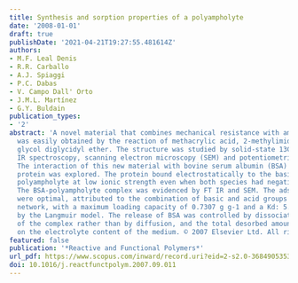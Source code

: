 ```yaml
---
title: Synthesis and sorption properties of a polyampholyte
date: '2008-01-01'
draft: true
publishDate: '2021-04-21T19:27:55.481614Z'
authors:
- M.F. Leal Denis
- R.R. Carballo
- A.J. Spiaggi
- P.C. Dabas
- V. Campo Dall' Orto
- J.M.L. Martínez
- G.Y. Buldain
publication_types:
- '2'
abstract: 'A novel material that combines mechanical resistance with ampholyte character
  was easily obtained by the reaction of methacrylic acid, 2-methylimidazole and ethylene
  glycol diglycidyl ether. The structure was studied by solid-state 13C NMR and FT
  IR spectroscopy, scanning electron microscopy (SEM) and potentiometric titration.
  The interaction of this new material with bovine serum albumin (BSA) as a model
  protein was explored. The protein bound electrostatically to the basic form of the
  polyampholyte at low ionic strength even when both species had negative net charge.
  The BSA-polyampholyte complex was evidenced by FT IR and SEM. The adsorption properties
  were optimal, attributed to the combination of basic and acid groups in the same
  network, with a maximum loading capacity of 0.7307 g g-1 and a Kd: 5.70 × 10-6 evaluated
  by the Langmuir model. The release of BSA was controlled by dissociation kinetics
  of the complex rather than by diffusion, and the total desorbed amount depended
  on the electrolyte content of the medium. © 2007 Elsevier Ltd. All rights reserved.'
featured: false
publication: '*Reactive and Functional Polymers*'
url_pdf: https://www.scopus.com/inward/record.uri?eid=2-s2.0-36849053536&doi=10.1016%2fj.reactfunctpolym.2007.09.011&partnerID=40&md5=98689055a1f3ea0c809ab0dd132aa1b6
doi: 10.1016/j.reactfunctpolym.2007.09.011
---
```


